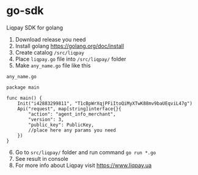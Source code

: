 # go-sdk
Liqpay SDK for golang

1. Download release you need
2. Install golang https://golang.org/doc/install
3. Create catalog ``/src/liqpay``
4. Place ``liqpay.go`` file into ``/src/liqpay/`` folder
5. Make ``any_name.go`` file like this

``any_name.go``

```
package main

func main() {
    Init("i42883299811", "T1cBpWrXqjPFiItoQiMyXTwK88mv9baUEqviL47g")
    Api("request", map[string]interface{}{
        "action": "agent_info_merchant",
        "version": 3,
        "public_key": PublicKey,
        //place here any params you need
    })   
}
```
6. Go to ``src/liqpay/`` folder and run command 
`
go run *.go
`
7. See result in console
8. For more info about Liqpay visit https://www.liqpay.ua
